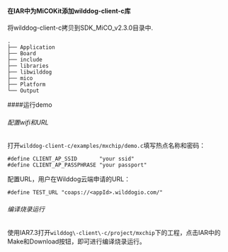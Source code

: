 #### 在IAR中为MiCOKit添加wilddog\-client\-c库

将wilddog\-client\-c拷贝到SDK_MiCO_v2.3.0目录中.

	.
	├── Application
	├── Board
	├── include
	├── libraries
	├── libwilddog
	├── mico
	├── Platform
	└── Output

####运行demo

###### 配置wifi和URL
打开`wilddog-client-c/examples/mxchip/demo.c`填写热点名称和密码：

	#define CLIENT_AP_SSID       "your ssid"
	#define CLIENT_AP_PASSPHRASE "your passport"


配置URL，用户在Wilddog云端申请的URL：

	#define TEST_URL "coaps://<appId>.wilddogio.com/"


###### 编译烧录运行

使用IAR7.3打开`wilddog\-client\-c/project/mxchip`下的工程，点击IAR中的Make和Download按钮，即可进行编译烧录运行。

